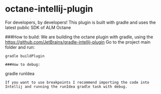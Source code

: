 # octane-intellij-plugin
For developers, by developers! This plugin is built with gradle and uses the latest public SDK of ALM Octane

###How to build:
We are building the octane plugin with gradle, using the https://github.com/JetBrains/gradle-intellij-plugin
Go to the project main folder and run: 
```
gradle buildPlugin

###How to debug: 
```
gradle runIdea
```
If you want to use breakpoints I recommend importing the code into Intellij and running the runIdea gradle task with debug.
